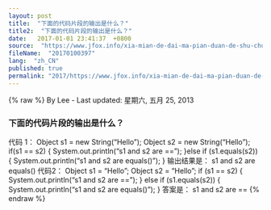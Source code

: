 ```yaml
---
layout: post
title:  "下面的代码片段的输出是什么？"
title2:  "下面的代码片段的输出是什么？"
date:   2017-01-01 23:41:37  +0800
source:  "https://www.jfox.info/xia-mian-de-dai-ma-pian-duan-de-shu-chu-shi-shen-me.html"
fileName:  "20170100397"
lang:  "zh_CN"
published: true
permalink: "2017/https://www.jfox.info/xia-mian-de-dai-ma-pian-duan-de-shu-chu-shi-shen-me.html"
---
```

{% raw %}
By Lee - Last updated: 星期六, 五月 25, 2013

### 下面的代码片段的输出是什么？ 

代码 1：
Object s1 = new String(“Hello”);
Object s2 = new String(“Hello”);
if(s1 == s2) {
System.out.println(“s1 and s2 are ==”);
}else if (s1.equals(s2)) {
System.out.println(“s1 and s2 are equals()”);
}
输出结果是：
s1 and s2 are equals()
代码2：
Object s1 = “Hello”;
Object s2 = “Hello”;
if (s1 == s2) {
System.out.println(“s1 and s2 are ==”);
} else if (s1.equals(s2)) {
System.out.println(“s1 and s2 are equals()”);
}
答案是：
s1 and s2 are ==
{% endraw %}
